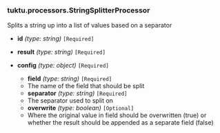 ### tuktu.processors.StringSplitterProcessor
Splits a string up into a list of values based on a separator

  * **id** *(type: string)* `[Required]`

  * **result** *(type: string)* `[Required]`

  * **config** *(type: object)* `[Required]`

    * **field** *(type: string)* `[Required]`
    - The name of the field that should be split
 
    * **separator** *(type: string)* `[Required]`
    - The separator used to split on
 
    * **overwrite** *(type: boolean)* `[Optional]`
    - Where the original value in field should be overwritten (true) or whether the result should be appended as a separate field (false)
 
